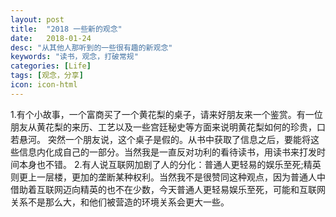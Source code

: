 ```yaml
---
layout: post
title:  "2018 一些新的观念"
date:   2018-01-24
desc: "从其他人那听到的一些很有趣的新观念"
keywords: "读书，观念，打破常规"
categories: [Life]
tags: [观念，分享]
icon: icon-html
---
```

1.有个小故事，一个富商买了一个黄花梨的桌子，请来好朋友来一个鉴赏。有一位朋友从黄花梨的来历、工艺以及一些宫廷秘史等方面来说明黄花梨如何的珍贵，口若悬河。
突然一个朋友说，这个桌子是假的。从书中获取了信息之后，要能将这些信息内化成自己的一部分。当然我是一直反对功利的看待读书，用读书来打发时间本身也不错。
2.有人说互联网加剧了人的分化：普通人更轻易的娱乐至死;精英则更上一层楼，更加的垄断某种权利。当然我不是很赞同这种观点，因为普通人中借助着互联网迈向精英的也不在少数，今天普通人更轻易娱乐至死，可能和互联网关系不是那么大，和他们被营造的环境关系会更大一些。

